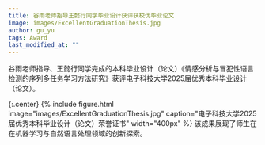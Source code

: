 ```yaml
---
title: 谷雨老师指导王懿行同学毕业设计获评获校优毕业论文
image: images/ExcellentGraduationThesis.jpg
author: gu_yu
tags: Award
last_modified_at: ""
---
```

<!-- excerpt start -->
谷雨老师指导、王懿行同学完成的本科毕业设计（论文）《情感分析与冒犯性语言检测的序列多任务学习方法研究》获评电子科技大学2025届优秀本科毕业设计（论文）。

<!-- excerpt end -->
{:.center}
{% include figure.html image="images/ExcellentGraduationThesis.jpg" caption="电子科技大学2025届优秀本科毕业设计（论文）荣誉证书" width="400px" %}
该成果展现了师生在在机器学习与自然语言处理领域的创新探索。

